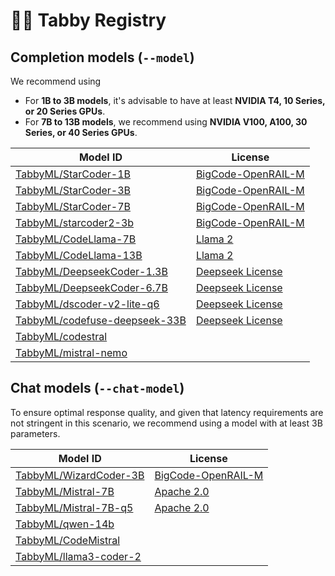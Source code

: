 # 🧑‍🔬 Tabby Registry

## Completion models (`--model`)

We recommend using

* For **1B to 3B models**, it's advisable to have at least **NVIDIA T4, 10 Series, or 20 Series GPUs**.
* For **7B to 13B models**, we recommend using **NVIDIA V100, A100, 30 Series, or 40 Series GPUs**.

| Model ID | License |
| -------- | ------- |
| [TabbyML/StarCoder-1B](https://huggingface.co/bigcode/starcoderbase-1b) | [BigCode-OpenRAIL-M](https://huggingface.co/spaces/bigcode/bigcode-model-license-agreement) |
| [TabbyML/StarCoder-3B](https://huggingface.co/bigcode/starcoderbase-3b) | [BigCode-OpenRAIL-M](https://huggingface.co/spaces/bigcode/bigcode-model-license-agreement) |
| [TabbyML/StarCoder-7B](https://huggingface.co/bigcode/starcoderbase-7b) | [BigCode-OpenRAIL-M](https://huggingface.co/spaces/bigcode/bigcode-model-license-agreement) |
| [TabbyML/starcoder2-3b](https://huggingface.co/PrunaAI/starcoder2-3b-GGUF-smashed) | [BigCode-OpenRAIL-M](https://huggingface.co/spaces/bigcode/bigcode-model-license-agreement) |
| [TabbyML/CodeLlama-7B](https://huggingface.co/codellama/CodeLlama-7b-hf) | [Llama 2](https://github.com/facebookresearch/llama/blob/main/LICENSE) |
| [TabbyML/CodeLlama-13B](https://huggingface.co/codellama/CodeLlama-13b-hf) | [Llama 2](https://github.com/facebookresearch/llama/blob/main/LICENSE) |
| [TabbyML/DeepseekCoder-1.3B](https://huggingface.co/deepseek-ai/deepseek-coder-1.3b-base) | [Deepseek License](https://github.com/deepseek-ai/deepseek-coder/blob/main/LICENSE-MODEL) |
| [TabbyML/DeepseekCoder-6.7B](https://huggingface.co/deepseek-ai/deepseek-coder-6.7b-base) | [Deepseek License](https://github.com/deepseek-ai/deepseek-coder/blob/main/LICENSE-MODEL) |
| [TabbyML/dscoder-v2-lite-q6](https://huggingface.co/legraphista/DeepSeek-Coder-V2-Lite-Base-IMat-GGUF) | [Deepseek License](https://github.com/deepseek-ai/deepseek-coder/blob/main/LICENSE-MODEL) |
| [TabbyML/codefuse-deepseek-33B](https://huggingface.co/TheBloke/deepseek-coder-33B-instruct-GGUF) | [Deepseek License](https://github.com/deepseek-ai/deepseek-coder/blob/main/LICENSE-MODEL) |
| [TabbyML/codestral](https://huggingface.co/bartowski/Codestral-22B-v0.1-GGUF) | []() |
| [TabbyML/mistral-nemo](https://huggingface.co/second-state/Mistral-Nemo-Instruct-2407-GGUF) | []() |


## Chat models (`--chat-model`)

To ensure optimal response quality, and given that latency requirements are not stringent in this scenario, we recommend using a model with at least 3B parameters.

| Model ID | License |
| -------- | ------- |
| [TabbyML/WizardCoder-3B](https://huggingface.co/WizardLM/WizardCoder-3B-V1.0) | [BigCode-OpenRAIL-M](https://huggingface.co/spaces/bigcode/bigcode-model-license-agreement) |
| [TabbyML/Mistral-7B](https://huggingface.co/mistralai/Mistral-7B-v0.1) | [Apache 2.0](https://choosealicense.com/licenses/apache-2.0/) |
| [TabbyML/Mistral-7B-q5](https://huggingface.co/mistralai/Mistral-7B-v0.2) | [Apache 2.0](https://choosealicense.com/licenses/apache-2.0/) |
| [TabbyML/qwen-14b](https://huggingface.co/Qwen/Qwen1.5-14B-Chat-GGUF) | []() |
| [TabbyML/CodeMistral](https://huggingface.co/bartowski/Code-Mistral-7B-GGUF) | []() |
| [TabbyML/llama3-coder-2](https://huggingface.co/bartowski/Llama-3-8B-Instruct-Coder-v2-GGUF) | []() |
